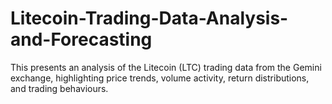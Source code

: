 # Litecoin-Trading-Data-Analysis-and-Forecasting
This presents an analysis of the Litecoin (LTC) trading data from the Gemini exchange, highlighting price trends, volume activity, return distributions, and trading behaviours. 
